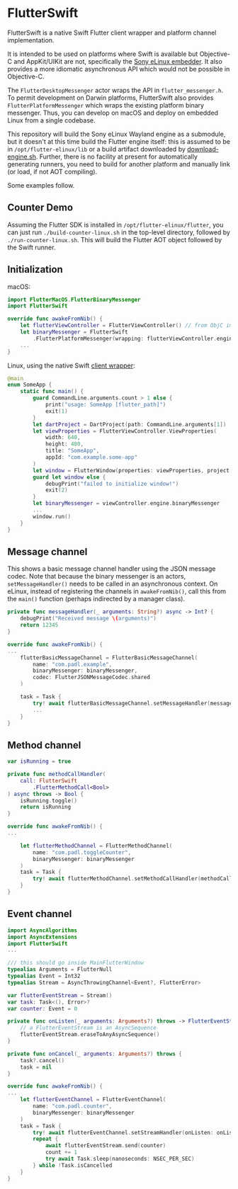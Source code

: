 FlutterSwift
============

FlutterSwift is a native Swift Flutter client wrapper and platform channel implementation.

It is intended to be used on platforms where Swift is available but Objective-C and AppKit/UIKit are not, specifically the [Sony eLinux embedder](https://github.com/sony/flutter-embedded-linux). It also provides a more idiomatic asynchronous API which would not be possible in Objective-C.

The `FlutterDesktopMessenger` actor wraps the API in `flutter_messenger.h`. To permit development on Darwin platforms, FlutterSwift also provides `FlutterPlatformMessenger` which wraps the existing platform binary messenger. Thus, you can develop on macOS and deploy on embedded Linux from a single codebase.

This repository will build the Sony eLinux Wayland engine as a submodule, but it doesn't at this time build the Flutter engine itself: this is assumed to be in `/opt/flutter-elinux/lib` or a build artifact downloaded by [download-engine.sh](download-engine.sh). Further, there is no facility at present for automatically generating runners, you need to build for another platform and manually link (or load, if not AOT compiling).

Some examples follow.

Counter Demo
------------

Assuming the Flutter SDK is installed in `/opt/flutter-elinux/flutter`, you can just run `./build-counter-linux.sh` in the top-level directory, followed by `./run-counter-linux.sh`. This will build the Flutter AOT object followed by the Swift runner.

Initialization
--------------

macOS:

```swift
import FlutterMacOS.FlutterBinaryMessenger
import FlutterSwift

override func awakeFromNib() {
    let flutterViewController = FlutterViewController() // from ObjC implementation
    let binaryMessenger = FlutterSwift
        .FlutterPlatformMessenger(wrapping: flutterViewController.engine.binaryMessenger)
    ...
}
```

Linux, using the native Swift [client wrapper](Sources/FlutterSwift/Client/):

```swift
@main
enum SomeApp {
    static func main() {
        guard CommandLine.arguments.count > 1 else {
            print("usage: SomeApp [flutter_path]")
            exit(1)
        }
        let dartProject = DartProject(path: CommandLine.arguments[1])
        let viewProperties = FlutterViewController.ViewProperties(
            width: 640,
            height: 480,
            title: "SomeApp",
            appId: "com.example.some-app"
        )
        let window = FlutterWindow(properties: viewProperties, project: dartProject)
        guard let window else {
            debugPrint("failed to initialize window!")
            exit(2)
        }
        let binaryMessenger = viewController.engine.binaryMessenger
        ...
        window.run()
    }
}

```

Message channel
---------------

This shows a basic message channel handler using the JSON message codec. Note that because the binary messenger is an actors, `setMessageHandler()` needs to be called in an asynchronous context. On eLinux, instead of registering the channels in `awakeFromNib()`, call this from the `main()` function (perhaps indirected by a manager class).

```swift
private func messageHandler(_ arguments: String?) async -> Int? {
    debugPrint("Received message \(arguments)")
    return 12345
}       

override func awakeFromNib() {
...
    flutterBasicMessageChannel = FlutterBasicMessageChannel(
        name: "com.padl.example",
        binaryMessenger: binaryMessenger,
        codec: FlutterJSONMessageCodec.shared
    )

    task = Task {
        try! await flutterBasicMessageChannel.setMessageHandler(messageHandler)
        ...
    }
}
```

Method channel
--------------

```swift
var isRunning = true

private func methodCallHandler(
    call: FlutterSwift
        .FlutterMethodCall<Bool>
) async throws -> Bool {
    isRunning.toggle()
    return isRunning
}

override func awakeFromNib() {
...

    let flutterMethodChannel = FlutterMethodChannel(
        name: "com.padl.toggleCounter",
        binaryMessenger: binaryMessenger
    )
    task = Task {
        try! await flutterMethodChannel.setMethodCallHandler(methodCallHandler)
    }
}

```
Event channel
-------------

```swift
import AsyncAlgorithms
import AsyncExtensions
import FlutterSwift
...

/// this should go inside MainFlutterWindow
typealias Arguments = FlutterNull
typealias Event = Int32
typealias Stream = AsyncThrowingChannel<Event?, FlutterError>

var flutterEventStream = Stream()
var task: Task<(), Error>?
var counter: Event = 0

private func onListen(_ arguments: Arguments?) throws -> FlutterEventStream<Event> {
    // a FlutterEventStream is an AsyncSequence
    flutterEventStream.eraseToAnyAsyncSequence()
}

private func onCancel(_ arguments: Arguments?) throws {
    task?.cancel()
    task = nil
}

override func awakeFromNib() {
...
    let flutterEventChannel = FlutterEventChannel(
        name: "com.padl.counter",
        binaryMessenger: binaryMessenger
    )
    task = Task {
        try! await flutterEventChannel.setStreamHandler(onListen: onListen, onCancel: onCancel)
        repeat {
            await flutterEventStream.send(counter)
            count += 1
            try await Task.sleep(nanoseconds: NSEC_PER_SEC)
        } while !Task.isCancelled
    }
}
```
